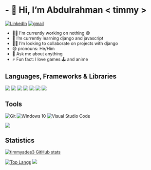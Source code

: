 <!---- 👋 Hi, I’m @timmyades3
- 👀 I’m interested in ...
- 🌱 I’m currently learning ...
- 💞️ I’m looking to collaborate on ...
- 📫 How to reach me ...


timmyades3/timmyades3 is a ✨ special ✨ repository because its `README.md` (this file) appears on your GitHub profile.
You can click the Preview link to take a look at your changes.
--->

# - 👋 Hi, I’m Abdulrahman < timmy >
[![LinkedIn](https://img.shields.io/badge/linkedin-%230077B5.svg?&style=for-the-badge&logo=linkedin&logoColor=white)](https://www.linkedin.com/in/oluwatimileyin-a-68042623a/) 
[![gmail](https://img.shields.io/badge/gmail-%23D14836.svg?&style=for-the-badge&logo=gmail&logoColor=white)](mailto:oluwatimileyinadesina623@gmail.com)
- 👩‍💻 I'm currently working on nothing 😅
- 🌱 I’m currently learning django and javascript
- 👯‍♀️ I’m looking to collaborate on projects with django
- 😄 pronouns: He/Him
- 💬 Ask me about anything
- ⚡ Fun fact: I love games 🕹 and anime
## Languages, Frameworks & Libraries
![](https://img.shields.io/badge/HTML5-E34F26?style=for-the-badge&logo=html5&logoColor=white)
![](https://img.shields.io/badge/JavaScript-F7DF1E?style=for-the-badge&logo=javascript&logoColor=black)
![](https://img.shields.io/badge/Python-F7DF1E?style=for-the-badge&logo=python&logoColor=black)
![](https://img.shields.io/badge/Django-darkgreen?style=for-the-badge&logo=django&logoColor=white)
![](https://img.shields.io/badge/Heroku-430098?style=for-the-badge&logo=heroku&logoColor=white)
![](https://img.shields.io/badge/CSS3-1572B6?style=for-the-badge&logo=css3&logoColor=white)
![](https://img.shields.io/badge/Netlify-00C7B7?style=for-the-badge&logo=netlify&logoColor=white)

## Tools
 <img alt="Git" src="https://img.shields.io/badge/git-%23F05033.svg?style=for-the-badge&logo=git&logoColor=white"/> 
 <img alt="Windows 10" src="https://img.shields.io/badge/Windows-0078D6?style=for-the-badge&logo=windows&logoColor=white" /> 
 <img alt="Visual Studio Code" src="https://img.shields.io/badge/VisualStudioCode-0078d7.svg?style=for-the-badge&logo=visual-studio-code&logoColor=white"/>


![](https://komarev.com/ghpvc/?username=timmyades3)
## Statistics

[![timmyades3 GitHub stats](https://github-readme-stats.vercel.app/api?username=timmyades3&count_private=true&show_icons=true&theme=radical)](https://github.com/timmyades3/github-readme-stats)

[![Top Langs](https://github-readme-stats.vercel.app/api/top-langs/?username=timmyades3&layout=compact&theme=radical)](https://github.com/timmyades3/github-readme-stats)
<a href="https://github.com/timmyades3"><img src="https://github-readme-streak-stats.herokuapp.com/?user=timmyades3&stroke=ffffff&background=171717&ring=3382ed&fire=3382ed&currStreakNum=ffffff&currStreakLabel=3382ed&sideNums=ffffff&sideLabels=ffffff&dates=ffffff&hide_border=true" /></a></p>

